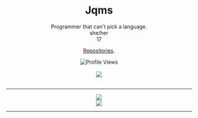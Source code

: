 <h1 align="center">Jqms</h1>
<p align="center">Programmer that can't pick a language.
<br>
she/her
<br>
17
<p align="center"><a href="https://github.com/jqms?tab=repositories">Repositories</a>.</p>
  <p align="center">
    <img src="https://komarev.com/ghpvc/?username=jqms&style=for-the-badge&color=red" alt="Profile Views">
    <br>
    <br>
    <img src="https://lanyard.cnrad.dev/api/582594004479246343?borderRadius=5px&animated=:true" />
  <br>
  <br>
  </p>
  <hr>
<p align="center">
  <img src = "https://github-readme-streak-stats.herokuapp.com/?user=jqms&theme=dark&hide_border=true">
  <br>
  <img src = "https://github-readme-stats.vercel.app/api/top-langs/?username=jqms&theme=dark&hide_border=true&include_all_commits=true&count_private=false"
  <br>
  <hr>
</a>
